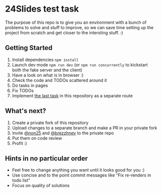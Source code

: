 # 24Slides test task

The purpose of this repo is to give you an environment with a bunch of problems to solve and stuff to improve, so we can save time setting up the project from scratch and get closer to the intersting stuff. :)

## Getting Started

1. Install dependencies `npm install`
2. Launch dev mode `npm run dev` (or `npm run concurrently` to kickstart both the fake server and the client)
3. Have a look on what is in browser :)
4. Check the code and TODOs scattered around it
5. Do tasks in pages
6. Fix TODOs
7. Implement [the last task](https://github.com/24Slides/test-annotations) in this repository as a separate route

## What's next?

1. Create a private fork of this repository
2. Upload changes to a separate branch and make a PR in your private fork
3. Invite [@non25](https://github.com/non25) and [@brezzhnev](https://github.com/brezzhnev) to the private repo
4. Put them on code review
5. Profit :)

## Hints in no particular order

- Feel free to change anything you want until it looks good for you :)
- Use concise and to the point commit messages like "Fix re-renders in todo list"
- Focus on quality of solutions
